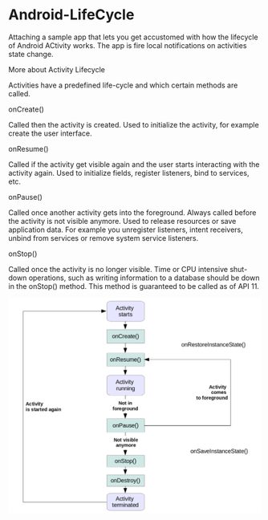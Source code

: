 # Android-LifeCycle

Attaching a sample app that lets you get accustomed with how the lifecycle of Android ACtivity works.
The app is fire local notifications on activities state change.


More about Activity Lifecycle

Activities have a predefined life-cycle and which certain methods are called.

onCreate()

Called then the activity is created. Used to initialize the activity, for example create the user interface.

onResume()

Called if the activity get visible again and the user starts interacting with the activity again. Used to initialize fields, register listeners, bind to services, etc.

onPause()

Called once another activity gets into the foreground. Always called before the activity is not visible anymore. Used to release resources or save application data. For example you unregister listeners, intent receivers, unbind from services or remove system service listeners.

onStop()

Called once the activity is no longer visible. Time or CPU intensive shut-down operations, such as writing information to a database should be down in the onStop() method. This method is guaranteed to be called as of API 11.

![Activity Lifecycle](activity_lifecycle.png?raw=true "Title")




